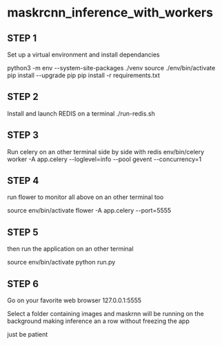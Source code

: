 # maskrcnn_inference_with_workers



## STEP 1

Set up a virtual environment and install dependancies

python3 -m env --system-site-packages ./venv
source ./env/bin/activate
pip install --upgrade pip
pip install -r requirements.txt


## STEP 2 

Install and launch REDIS on a terminal
 ./run-redis.sh

## STEP 3 

Run celery on an other terminal side by side with redis
env/bin/celery worker -A app.celery --loglevel=info --pool gevent --concurrency=1

## STEP 4

run flower to monitor all above on an other terminal too

source env/bin/activate
flower -A app.celery --port=5555

## STEP 5

then run the application on an other terminal

source env/bin/activate
python run.py


## STEP 6
Go on your favorite web browser 127.0.0.1:5555

Select a folder containing images and maskrnn will be running on the background making inference an a row without freezing the app

just be patient
